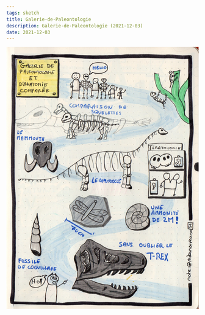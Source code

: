 ```yaml
---
tags: sketch
title: Galerie-de-Paleontologie
description: Galerie-de-Paleontologie (2021-12-03)
date: 2021-12-03
---
```


![](54_Galerie-de-Paleontologie_2021-12-03.jpg) 

